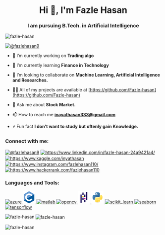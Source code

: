 <h1 align="center">Hi 👋, I'm Fazle Hasan</h1>
<h3 align="center">I am pursuing B.Tech. in Artificial Intelligence</h3>

<p align="left"> <img src="https://komarev.com/ghpvc/?username=fazle-hasan&label=Profile%20views&color=0e75b6&style=flat" alt="fazle-hasan" /> </p>

<p align="left"> <a href="" target="blank"><img src="https://img.shields.io/twitter/follow/@fazlehasan9?logo=twitter&style=for-the-badge" alt="@fazlehasan9" /></a> </p>

- 🔭 I’m currently working on **Trading algo**

- 🌱 I’m currently learning **Finance in Technology**

- 👯 I’m looking to collaborate on **Machine Learning, Artificial Intelligence and Researches.**

- 👨‍💻 All of my projects are available at [https://github.com/Fazle-hasan](https://github.com/Fazle-hasan)

- 💬 Ask me about **Stock Market.**

- 📫 How to reach me **inayathasan333@gmail.com**

- ⚡ Fun fact **I don't want to study but oftenly gain Knowledge.**

<h3 align="left">Connect with me:</h3>
<p align="left">
<a href="https://twitter.com/@fazlehasan9" target="blank"><img align="center" src="https://raw.githubusercontent.com/rahuldkjain/github-profile-readme-generator/master/src/images/icons/Social/twitter.svg" alt="@fazlehasan9" height="30" width="40" /></a>
<a href="https://linkedin.com/in/https://www.linkedin.com/in/fazle-hasan-24a9421a4/" target="blank"><img align="center" src="https://raw.githubusercontent.com/rahuldkjain/github-profile-readme-generator/master/src/images/icons/Social/linked-in-alt.svg" alt="https://www.linkedin.com/in/fazle-hasan-24a9421a4/" height="30" width="40" /></a>
<a href="https://kaggle.com/https://www.kaggle.com/inyathasan" target="blank"><img align="center" src="https://raw.githubusercontent.com/rahuldkjain/github-profile-readme-generator/master/src/images/icons/Social/kaggle.svg" alt="https://www.kaggle.com/inyathasan" height="30" width="40" /></a>
<a href="https://instagram.com/https://www.instagram.com/fazlehasan110/" target="blank"><img align="center" src="https://raw.githubusercontent.com/rahuldkjain/github-profile-readme-generator/master/src/images/icons/Social/instagram.svg" alt="https://www.instagram.com/fazlehasan110/" height="30" width="40" /></a>
<a href="https://www.hackerrank.com/https://www.hackerrank.com/fazlehasan110" target="blank"><img align="center" src="https://raw.githubusercontent.com/rahuldkjain/github-profile-readme-generator/master/src/images/icons/Social/hackerrank.svg" alt="https://www.hackerrank.com/fazlehasan110" height="30" width="40" /></a>
</p>

<h3 align="left">Languages and Tools:</h3>
<p align="left"> <a href="https://azure.microsoft.com/en-in/" target="_blank" rel="noreferrer"> <img src="https://www.vectorlogo.zone/logos/microsoft_azure/microsoft_azure-icon.svg" alt="azure" width="40" height="40"/> </a> <a href="https://www.cprogramming.com/" target="_blank" rel="noreferrer"> <img src="https://raw.githubusercontent.com/devicons/devicon/master/icons/c/c-original.svg" alt="c" width="40" height="40"/> </a> <a href="https://www.mathworks.com/" target="_blank" rel="noreferrer"> <img src="https://upload.wikimedia.org/wikipedia/commons/2/21/Matlab_Logo.png" alt="matlab" width="40" height="40"/> </a> <a href="https://opencv.org/" target="_blank" rel="noreferrer"> <img src="https://www.vectorlogo.zone/logos/opencv/opencv-icon.svg" alt="opencv" width="40" height="40"/> </a> <a href="https://pandas.pydata.org/" target="_blank" rel="noreferrer"> <img src="https://raw.githubusercontent.com/devicons/devicon/2ae2a900d2f041da66e950e4d48052658d850630/icons/pandas/pandas-original.svg" alt="pandas" width="40" height="40"/> </a> <a href="https://www.python.org" target="_blank" rel="noreferrer"> <img src="https://raw.githubusercontent.com/devicons/devicon/master/icons/python/python-original.svg" alt="python" width="40" height="40"/> </a> <a href="https://scikit-learn.org/" target="_blank" rel="noreferrer"> <img src="https://upload.wikimedia.org/wikipedia/commons/0/05/Scikit_learn_logo_small.svg" alt="scikit_learn" width="40" height="40"/> </a> <a href="https://seaborn.pydata.org/" target="_blank" rel="noreferrer"> <img src="https://seaborn.pydata.org/_images/logo-mark-lightbg.svg" alt="seaborn" width="40" height="40"/> </a> <a href="https://www.tensorflow.org" target="_blank" rel="noreferrer"> <img src="https://www.vectorlogo.zone/logos/tensorflow/tensorflow-icon.svg" alt="tensorflow" width="40" height="40"/> </a> </p>

<p><img align="left" src="https://github-readme-stats.vercel.app/api/top-langs?username=fazle-hasan&show_icons=true&locale=en&layout=compact" alt="fazle-hasan" /></p>

<p>&nbsp;<img align="center" src="https://github-readme-stats.vercel.app/api?username=fazle-hasan&show_icons=true&locale=en" alt="fazle-hasan" /></p>

<p><img align="center" src="https://github-readme-streak-stats.herokuapp.com/?user=fazle-hasan&" alt="fazle-hasan" /></p>
